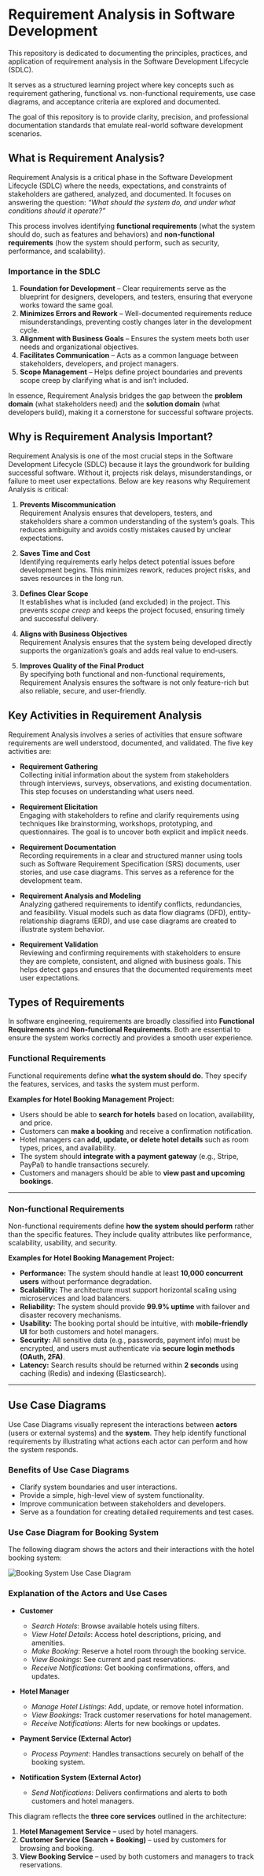 # Requirement Analysis in Software Development

This repository is dedicated to documenting the principles, practices, and application of requirement analysis in the Software Development Lifecycle (SDLC).

It serves as a structured learning project where key concepts such as requirement gathering, functional vs. non-functional requirements, use case diagrams, and acceptance criteria are explored and documented.

The goal of this repository is to provide clarity, precision, and professional documentation standards that emulate real-world software development scenarios.

## What is Requirement Analysis?

Requirement Analysis is a critical phase in the Software Development Lifecycle (SDLC) where the needs, expectations, and constraints of stakeholders are gathered, analyzed, and documented. It focuses on answering the question: _“What should the system do, and under what conditions should it operate?”_

This process involves identifying **functional requirements** (what the system should do, such as features and behaviors) and **non-functional requirements** (how the system should perform, such as security, performance, and scalability).

### Importance in the SDLC

1. **Foundation for Development** – Clear requirements serve as the blueprint for designers, developers, and testers, ensuring that everyone works toward the same goal.
2. **Minimizes Errors and Rework** – Well-documented requirements reduce misunderstandings, preventing costly changes later in the development cycle.
3. **Alignment with Business Goals** – Ensures the system meets both user needs and organizational objectives.
4. **Facilitates Communication** – Acts as a common language between stakeholders, developers, and project managers.
5. **Scope Management** – Helps define project boundaries and prevents scope creep by clarifying what is and isn’t included.

In essence, Requirement Analysis bridges the gap between the **problem domain** (what stakeholders need) and the **solution domain** (what developers build), making it a cornerstone for successful software projects.

## Why is Requirement Analysis Important?

Requirement Analysis is one of the most crucial steps in the Software Development Lifecycle (SDLC) because it lays the groundwork for building successful software. Without it, projects risk delays, misunderstandings, or failure to meet user expectations. Below are key reasons why Requirement Analysis is critical:

1. **Prevents Miscommunication**  
   Requirement Analysis ensures that developers, testers, and stakeholders share a common understanding of the system’s goals. This reduces ambiguity and avoids costly mistakes caused by unclear expectations.

2. **Saves Time and Cost**  
   Identifying requirements early helps detect potential issues before development begins. This minimizes rework, reduces project risks, and saves resources in the long run.

3. **Defines Clear Scope**  
   It establishes what is included (and excluded) in the project. This prevents _scope creep_ and keeps the project focused, ensuring timely and successful delivery.

4. **Aligns with Business Objectives**  
   Requirement Analysis ensures that the system being developed directly supports the organization’s goals and adds real value to end-users.

5. **Improves Quality of the Final Product**  
   By specifying both functional and non-functional requirements, Requirement Analysis ensures the software is not only feature-rich but also reliable, secure, and user-friendly.

## Key Activities in Requirement Analysis

Requirement Analysis involves a series of activities that ensure software requirements are well understood, documented, and validated. The five key activities are:

- **Requirement Gathering**  
  Collecting initial information about the system from stakeholders through interviews, surveys, observations, and existing documentation. This step focuses on understanding what users need.

- **Requirement Elicitation**  
  Engaging with stakeholders to refine and clarify requirements using techniques like brainstorming, workshops, prototyping, and questionnaires. The goal is to uncover both explicit and implicit needs.

- **Requirement Documentation**  
  Recording requirements in a clear and structured manner using tools such as Software Requirement Specification (SRS) documents, user stories, and use case diagrams. This serves as a reference for the development team.

- **Requirement Analysis and Modeling**  
  Analyzing gathered requirements to identify conflicts, redundancies, and feasibility. Visual models such as data flow diagrams (DFD), entity-relationship diagrams (ERD), and use case diagrams are created to illustrate system behavior.

- **Requirement Validation**  
  Reviewing and confirming requirements with stakeholders to ensure they are complete, consistent, and aligned with business goals. This helps detect gaps and ensures that the documented requirements meet user expectations.

## Types of Requirements

In software engineering, requirements are broadly classified into **Functional Requirements** and **Non-functional Requirements**. Both are essential to ensure the system works correctly and provides a smooth user experience.

### Functional Requirements

Functional requirements define **what the system should do**. They specify the features, services, and tasks the system must perform.

**Examples for Hotel Booking Management Project:**

- Users should be able to **search for hotels** based on location, availability, and price.
- Customers can **make a booking** and receive a confirmation notification.
- Hotel managers can **add, update, or delete hotel details** such as room types, prices, and availability.
- The system should **integrate with a payment gateway** (e.g., Stripe, PayPal) to handle transactions securely.
- Customers and managers should be able to **view past and upcoming bookings**.

---

### Non-functional Requirements

Non-functional requirements define **how the system should perform** rather than the specific features. They include quality attributes like performance, scalability, usability, and security.

**Examples for Hotel Booking Management Project:**

- **Performance:** The system should handle at least **10,000 concurrent users** without performance degradation.
- **Scalability:** The architecture must support horizontal scaling using microservices and load balancers.
- **Reliability:** The system should provide **99.9% uptime** with failover and disaster recovery mechanisms.
- **Usability:** The booking portal should be intuitive, with **mobile-friendly UI** for both customers and hotel managers.
- **Security:** All sensitive data (e.g., passwords, payment info) must be encrypted, and users must authenticate via **secure login methods (OAuth, 2FA)**.
- **Latency:** Search results should be returned within **2 seconds** using caching (Redis) and indexing (Elasticsearch).

---

## Use Case Diagrams

Use Case Diagrams visually represent the interactions between **actors** (users or external systems) and the **system**. They help identify functional requirements by illustrating what actions each actor can perform and how the system responds.

### Benefits of Use Case Diagrams

- Clarify system boundaries and user interactions.
- Provide a simple, high-level view of system functionality.
- Improve communication between stakeholders and developers.
- Serve as a foundation for creating detailed requirements and test cases.

### Use Case Diagram for Booking System

The following diagram shows the actors and their interactions with the hotel booking system:

![Booking System Use Case Diagram](./diagrams/alx-booking-uc.png)

### Explanation of the Actors and Use Cases

- **Customer**

  - _Search Hotels_: Browse available hotels using filters.
  - _View Hotel Details_: Access hotel descriptions, pricing, and amenities.
  - _Make Booking_: Reserve a hotel room through the booking service.
  - _View Bookings_: See current and past reservations.
  - _Receive Notifications_: Get booking confirmations, offers, and updates.

- **Hotel Manager**

  - _Manage Hotel Listings_: Add, update, or remove hotel information.
  - _View Bookings_: Track customer reservations for hotel management.
  - _Receive Notifications_: Alerts for new bookings or updates.

- **Payment Service (External Actor)**

  - _Process Payment_: Handles transactions securely on behalf of the booking system.

- **Notification System (External Actor)**
  - _Send Notifications_: Delivers confirmations and alerts to both customers and hotel managers.

This diagram reflects the **three core services** outlined in the architecture:

1. **Hotel Management Service** – used by hotel managers.
2. **Customer Service (Search + Booking)** – used by customers for browsing and booking.
3. **View Booking Service** – used by both customers and managers to track reservations.
